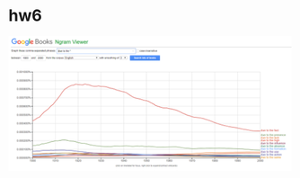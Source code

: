 # hw6

![](https://github.com/alkoloshko/hw6/blob/master/%D0%A1%D0%BD%D0%B8%D0%BC%D0%BE%D0%BA181.PNG)
